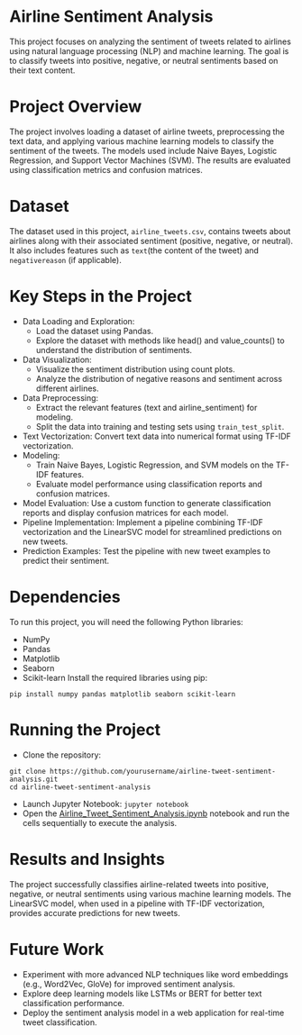 # Airline Sentiment Analysis 
This project focuses on analyzing the sentiment of tweets related to airlines using natural language processing (NLP) and machine learning. The goal is to classify tweets into positive, negative, or neutral sentiments based on their text content.

# Project Overview
The project involves loading a dataset of airline tweets, preprocessing the text data, and applying various machine learning models to classify the sentiment of the tweets. The models used include Naive Bayes, Logistic Regression, and Support Vector Machines (SVM). The results are evaluated using classification metrics and confusion matrices.

# Dataset
The dataset used in this project, ```airline_tweets.csv```, contains tweets about airlines along with their associated sentiment (positive, negative, or neutral). It also includes features such as ```text```(the content of the tweet) and ```negativereason``` (if applicable).

# Key Steps in the Project
* Data Loading and Exploration:
    * Load the dataset using Pandas.
    * Explore the dataset with methods like head() and value_counts() to understand the distribution of sentiments.
* Data Visualization:
    * Visualize the sentiment distribution using count plots.
    * Analyze the distribution of negative reasons and sentiment across different airlines.
* Data Preprocessing:
    * Extract the relevant features (text and airline_sentiment) for modeling.
    * Split the data into training and testing sets using ```train_test_split```.
* Text Vectorization: Convert text data into numerical format using TF-IDF vectorization.
* Modeling:
    * Train Naive Bayes, Logistic Regression, and SVM models on the TF-IDF features.
    * Evaluate model performance using classification reports and confusion matrices.
* Model Evaluation: Use a custom function to generate classification reports and display confusion matrices for each model.
* Pipeline Implementation: Implement a pipeline combining TF-IDF vectorization and the LinearSVC model for streamlined predictions on new tweets.
* Prediction Examples: Test the pipeline with new tweet examples to predict their sentiment.

# Dependencies
To run this project, you will need the following Python libraries:
* NumPy
* Pandas
* Matplotlib
* Seaborn
* Scikit-learn
Install the required libraries using pip:
```
pip install numpy pandas matplotlib seaborn scikit-learn
```

# Running the Project
* Clone the repository:
```
git clone https://github.com/yourusername/airline-tweet-sentiment-analysis.git
cd airline-tweet-sentiment-analysis
```
* Launch Jupyter Notebook:
```jupyter notebook```
* Open the [Airline_Tweet_Sentiment_Analysis.ipynb](https://github.com/shrek-28/airline-sentiment/blob/main/Airline%20Sentiment%20Prediction%20from%20Classification%20-%20Supervised%20NLP.py) notebook and run the cells sequentially to execute the analysis.

# Results and Insights
The project successfully classifies airline-related tweets into positive, negative, or neutral sentiments using various machine learning models. The LinearSVC model, when used in a pipeline with TF-IDF vectorization, provides accurate predictions for new tweets.

# Future Work
* Experiment with more advanced NLP techniques like word embeddings (e.g., Word2Vec, GloVe) for improved sentiment analysis.
* Explore deep learning models like LSTMs or BERT for better text classification performance.
* Deploy the sentiment analysis model in a web application for real-time tweet classification.
